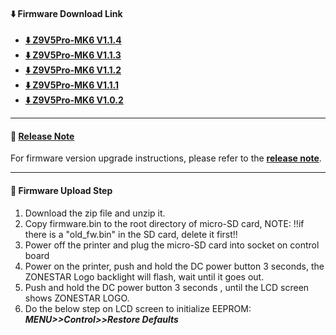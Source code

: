 #### :arrow_down: Firmware Download Link
- **[:arrow_down: Z9V5Pro-MK6 V1.1.4](./Z9V5ProMK6_V1_1_4.zip)**
- **[:arrow_down: Z9V5Pro-MK6 V1.1.3](./Z9V5ProMK6_V1_1_3.zip)**
- **[:arrow_down: Z9V5Pro-MK6 V1.1.2](./Z9V5ProMK6_V1_1_2.zip)**
- **[:arrow_down: Z9V5Pro-MK6 V1.1.1](./Z9V5ProMK6_V1_1_1.zip)**
- **[:arrow_down: Z9V5Pro-MK6 V1.0.2](./Z9V5ProMK6_V1_0_2.zip)**

----
#### :blue_book: [Release Note](../releasenote.md)   
For firmware version upgrade instructions, please refer to the [**release note**](../releasenote.md).

----
#### :wrench: Firmware Upload Step 
1. Download the zip file and unzip it.
2. Copy firmware.bin to the root directory of micro-SD card, 
NOTE: !!if there is a "old_fw.bin" in the SD card, delete it first!!
3. Power off the printer and plug the micro-SD card into socket on control board
4. Power on the printer, push and hold the DC power button 3 seconds, the ZONESTAR Logo backlight will flash, wait until it goes out.
5. Push and hold the DC power button 3 seconds , until the LCD screen shows ZONESTAR LOGO.
6. Do the below step on LCD screen to initialize EEPROM: ***MENU>>Control>>Restore Defaults***

